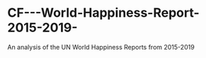 # CF---World-Happiness-Report-2015-2019-
An analysis of the UN World Happiness Reports from 2015-2019
